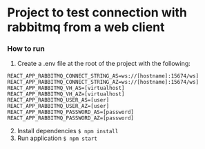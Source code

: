 # Project to test connection with rabbitmq from a web client

### How to run

1. Create a .env file at the root of the project with the following:

```
REACT_APP_RABBITMQ_CONNECT_STRING_AS=ws://[hostname]:15674/ws]
REACT_APP_RABBITMQ_CONNECT_STRING_AZ=ws://[hostname]:15674/ws]
REACT_APP_RABBITMQ_VH_AS=[virtualhost]
REACT_APP_RABBITMQ_VH_AZ=[virtualhost]
REACT_APP_RABBITMQ_USER_AS=[user]
REACT_APP_RABBITMQ_USER_AZ=[user]
REACT_APP_RABBITMQ_PASSWORD_AS=[password]
REACT_APP_RABBITMQ_PASSWORD_AZ=[password]
```

2. Install dependencies `$ npm install`
3. Run application `$ npm start`
